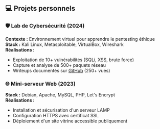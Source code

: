 ## 💻 Projets personnels

### 🛡️ Lab de Cybersécurité (2024)
**Contexte :** Environnement virtuel pour apprendre le pentesting éthique  
**Stack :** Kali Linux, Metasploitable, VirtualBox, Wireshark  
**Réalisations :**
- Exploitation de 10+ vulnérabilités (SQLi, XSS, brute force)
- Capture et analyse de 500+ paquets réseau
- Writeups documentés sur [GitHub](https://github.com/nml8/pentest-lab) (250+ vues)

### 🌐 Mini-serveur Web (2023)
**Stack :** Debian, Apache, MySQL, PHP, Let's Encrypt  
**Réalisations :**
- Installation et sécurisation d'un serveur LAMP
- Configuration HTTPS avec certificat SSL
- Déploiement d'un site vitrine accessible publiquement
